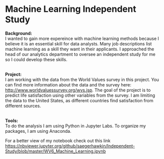 # Machine Learning Independent Study #
<strong>Background: </strong><br>
I wanted to gain more expereince with machine learning methods because I believe it is an essential skill for data analysts. Many job descriptions list machine learning as a skill they want in their applicants. I approached the head of our analytics department to oversee an independent study for me so I could develop these skills. 

<br><strong>Project: </strong><br>
I am working with the data from the World Values survey in this project. You can find more information about the data and the survey here: http://www.worldvaluessurvey.org/wvs.jsp. The goal of the project is to predict life satisfaction using other variables from the survey. I am limiting the data to the United States, as different countries find satisfaction from different sources. 

<br><strong>Tools: </strong><br>
To do the analysis I am using Python in Jupyter Labs. To organize my packages, I am using Anaconda.

For a better view of my notebook check out this link https://nbviewer.jupyter.org/github/saegerhawkin/Independent-Study/blob/master/WV6_Machine_Learning.ipynb
